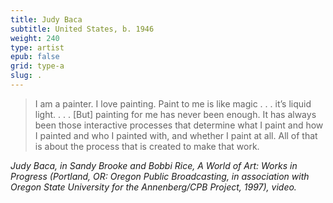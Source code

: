 ```yaml
---
title: Judy Baca
subtitle: United States, b. 1946
weight: 240
type: artist
epub: false
grid: type-a
slug: .
---
```

>I am a painter. I love painting. Paint to me is like magic . . . it’s liquid light. . . . \[But\] painting for me has never been enough. It has always been those interactive processes that determine what I paint and how I painted and who I painted with, and whether I paint at all. All of that is about the process that is created to make that work.

<cite>Judy Baca, in Sandy Brooke and Bobbi Rice, *A World of Art: Works in Progress* (Portland, OR: Oregon Public Broadcasting, in association with Oregon State University for the Annenberg/CPB Project, 1997), video.</cite>
